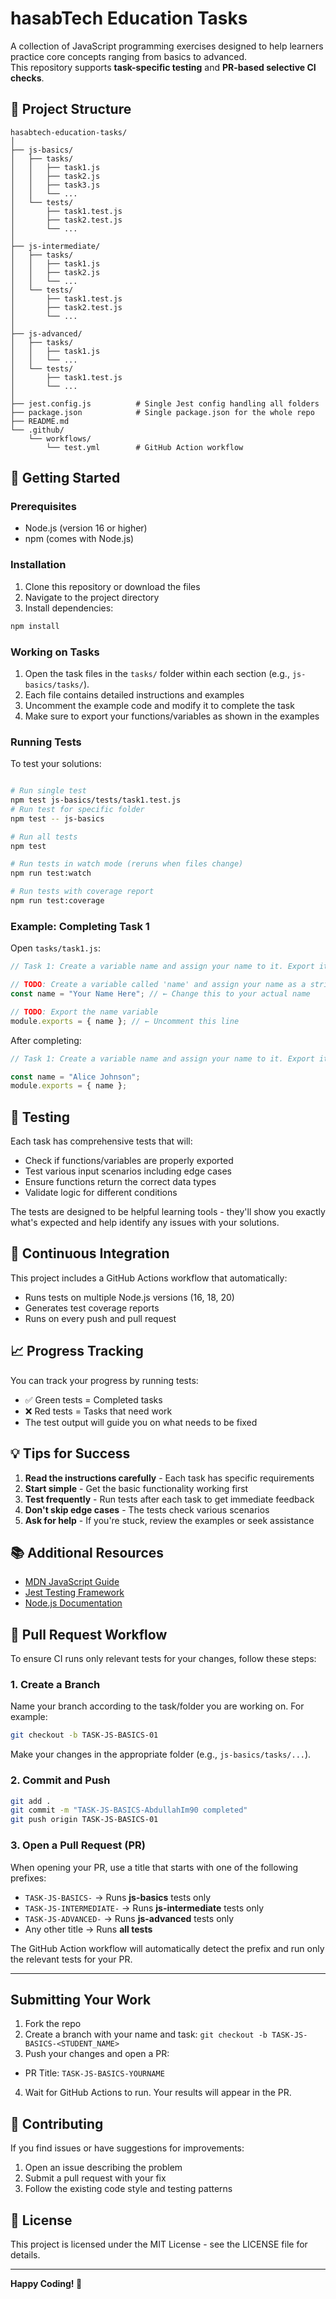 # hasabTech Education Tasks

A collection of JavaScript programming exercises designed to help learners practice core concepts ranging from basics to advanced.  
This repository supports **task-specific testing** and **PR-based selective CI checks**.

## 📁 Project Structure

```
hasabtech-education-tasks/
│
├── js-basics/
│   ├── tasks/
│   │   ├── task1.js
│   │   ├── task2.js
│   │   ├── task3.js
│   │   └── ...
│   └── tests/
│       ├── task1.test.js
│       ├── task2.test.js
│       └── ...
│
├── js-intermediate/
│   ├── tasks/
│   │   ├── task1.js
│   │   ├── task2.js
│   │   └── ...
│   └── tests/
│       ├── task1.test.js
│       ├── task2.test.js
│       └── ...
│
├── js-advanced/
│   ├── tasks/
│   │   ├── task1.js
│   │   └── ...
│   └── tests/
│       ├── task1.test.js
│       └── ...
│
├── jest.config.js          # Single Jest config handling all folders
├── package.json            # Single package.json for the whole repo
├── README.md
└── .github/
    └── workflows/
        └── test.yml        # GitHub Action workflow
```

## 🚀 Getting Started

### Prerequisites
- Node.js (version 16 or higher)
- npm (comes with Node.js)

### Installation

1. Clone this repository or download the files
2. Navigate to the project directory
3. Install dependencies:

```bash
npm install
```

### Working on Tasks

1. Open the task files in the `tasks/` folder within each section (e.g., `js-basics/tasks/`).
2. Each file contains detailed instructions and examples
3. Uncomment the example code and modify it to complete the task
4. Make sure to export your functions/variables as shown in the examples

### Running Tests

To test your solutions:

```bash

# Run single test
npm test js-basics/tests/task1.test.js
# Run test for specific folder
npm test -- js-basics

# Run all tests
npm test

# Run tests in watch mode (reruns when files change)
npm run test:watch

# Run tests with coverage report
npm run test:coverage
```

### Example: Completing Task 1

Open `tasks/task1.js`:

```javascript
// Task 1: Create a variable name and assign your name to it. Export it.

// TODO: Create a variable called 'name' and assign your name as a string
const name = "Your Name Here"; // ← Change this to your actual name

// TODO: Export the name variable
module.exports = { name }; // ← Uncomment this line
```

After completing:

```javascript
// Task 1: Create a variable name and assign your name to it. Export it.

const name = "Alice Johnson";
module.exports = { name };
```

## 🧪 Testing

Each task has comprehensive tests that will:
- Check if functions/variables are properly exported
- Test various input scenarios including edge cases
- Ensure functions return the correct data types
- Validate logic for different conditions

The tests are designed to be helpful learning tools - they'll show you exactly what's expected and help identify any issues with your solutions.

## 🤖 Continuous Integration

This project includes a GitHub Actions workflow that automatically:
- Runs tests on multiple Node.js versions (16, 18, 20)
- Generates test coverage reports
- Runs on every push and pull request

## 📈 Progress Tracking

You can track your progress by running tests:
- ✅ Green tests = Completed tasks
- ❌ Red tests = Tasks that need work
- The test output will guide you on what needs to be fixed

## 💡 Tips for Success

1. **Read the instructions carefully** - Each task has specific requirements
2. **Start simple** - Get the basic functionality working first
3. **Test frequently** - Run tests after each task to get immediate feedback
4. **Don't skip edge cases** - The tests check various scenarios
5. **Ask for help** - If you're stuck, review the examples or seek assistance

## 📚 Additional Resources

- [MDN JavaScript Guide](https://developer.mozilla.org/en-US/docs/Web/JavaScript/Guide)
- [Jest Testing Framework](https://jestjs.io/docs/getting-started)
- [Node.js Documentation](https://nodejs.org/en/docs/)


## 🤖 Pull Request Workflow

To ensure CI runs only relevant tests for your changes, follow these steps:

### 1. Create a Branch

Name your branch according to the task/folder you are working on. For example:

```bash
git checkout -b TASK-JS-BASICS-01
```

Make your changes in the appropriate folder (e.g., `js-basics/tasks/...`).

### 2. Commit and Push

```bash
git add .
git commit -m "TASK-JS-BASICS-AbdullahIm90 completed"
git push origin TASK-JS-BASICS-01
``` 

### 3. Open a Pull Request (PR)

When opening your PR, use a title that starts with one of the following prefixes:

- `TASK-JS-BASICS-` → Runs **js-basics** tests only
- `TASK-JS-INTERMEDIATE-` → Runs **js-intermediate** tests only
- `TASK-JS-ADVANCED-` → Runs **js-advanced** tests only
- Any other title → Runs **all tests**

The GitHub Action workflow will automatically detect the prefix and run only the relevant tests for your PR.

---

## Submitting Your Work
1. Fork the repo
2. Create a branch with your name and task:
`git checkout -b TASK-JS-BASICS-<STUDENT_NAME>`
3. Push your changes and open a PR:
- PR Title: `TASK-JS-BASICS-YOURNAME`
4. Wait for GitHub Actions to run. Your results will appear in the PR.



## 🤝 Contributing

If you find issues or have suggestions for improvements:
1. Open an issue describing the problem
2. Submit a pull request with your fix
3. Follow the existing code style and testing patterns

## 📄 License

This project is licensed under the MIT License - see the LICENSE file for details.

---

**Happy Coding! 🚀**
